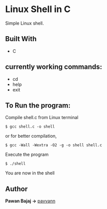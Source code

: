 # Linux Shell in C

Simple Linux shell.


## Built With

* C

## currently working commands:

* cd
* help
* exit


## To Run the program:

Compile shell.c from Linux terminal

```
$ gcc shell.c -o shell
```

or for better compilation,
```
$ gcc -Wall -Wextra -O2 -g -o shell shell.c
```

Execute the program

```
$ ./shell
```

You are now in the shell


## Author

**Pawan Bajaj ->** [pavvann](https://github.com/pavvann)
